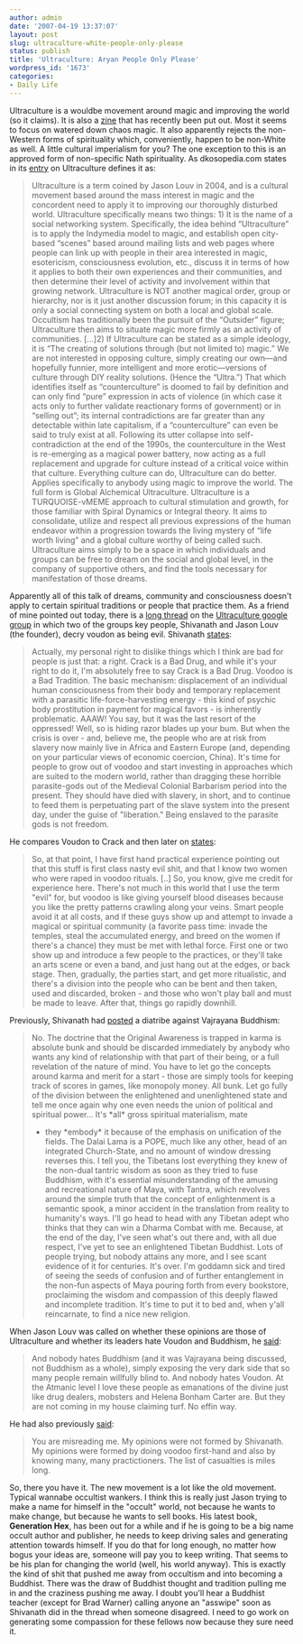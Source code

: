 ```yaml
---
author: admin
date: '2007-04-19 13:37:07'
layout: post
slug: ultraculture-white-people-only-please
status: publish
title: 'Ultraculture: Aryan People Only Please'
wordpress_id: '1673'
categories:
- Daily Life
---
```


Ultraculture is a wouldbe movement around magic and improving the world
(so it claims). It is also a
[zine](http://www.ultraculture.org/index2.htm) that has recently been
put out. Most it seems to focus on watered down chaos magic. It also
apparently rejects the non-Western forms of spirituality which,
conveniently, happen to be non-White as well. A little cultural
imperialism for you? The one exception to this is an approved form of
non-specific Nath spirituality. As dkosopedia.com states in its
[entry](http://www.dkosopedia.com/wiki/Ultraculture) on Ultraculture
defines it as:

> Ultraculture is a term coined by Jason Louv in 2004, and is a cultural
> movement based around the mass interest in magic and the concordent
> need to apply it to improving our thoroughly disturbed world.
> Ultraculture specifically means two things: 1) It is the name of a
> social networking system. Specifically, the idea behind “Ultraculture”
> is to apply the Indymedia model to magic, and establish open
> city-based “scenes” based around mailing lists and web pages where
> people can link up with people in their area interested in magic,
> esotericism, consciousness evolution, etc., discuss it in terms of how
> it applies to both their own experiences and their communities, and
> then determine their level of activity and involvement within that
> growing network. Ultraculture is NOT another magical order, group or
> hierarchy, nor is it just another discussion forum; in this capacity
> it is only a social connecting system on both a local and global
> scale. Occultism has traditionally been the pursuit of the “Outsider”
> figure; Ultraculture then aims to situate magic more firmly as an
> activity of communities. [...]2) If Ultraculture can be stated as a
> simple ideology, it is “The creating of solutions through (but not
> limited to) magic.” We are not interested in opposing culture, simply
> creating our own—and hopefully funnier, more intelligent and more
> erotic—versions of culture through DIY reality solutions. (Hence the
> “Ultra.”) That which identifies itself as “counterculture” is doomed
> to fail by definition and can only find “pure” expression in acts of
> violence (in which case it acts only to further validate reactionary
> forms of government) or in “selling out”; its internal contradictions
> are far greater than any detectable within late capitalism, if a
> “counterculture” can even be said to truly exist at all. Following its
> utter collapse into self-contradiction at the end of the 1990s, the
> counterculture in the West is re-emerging as a magical power battery,
> now acting as a full replacement and upgrade for culture instead of a
> critical voice within that culture. Everything culture can do,
> Ultraculture can do better. Applies specifically to anybody using
> magic to improve the world. The full form is Global Alchemical
> Ultraculture. Ultraculture is a TURQUOISE-vMEME approach to cultural
> stimulation and growth, for those familiar with Spiral Dynamics or
> Integral theory. It aims to consolidate, utilize and respect all
> previous expressions of the human endeavor within a progression
> towards the living mystery of “life worth living” and a global culture
> worthy of being called such. Ultraculture aims simply to be a space in
> which individuals and groups can be free to dream on the social and
> global level, in the company of supportive others, and find the tools
> necessary for manifestation of those dreams.

Apparently all of this talk of dreams, community and consciousness
doesn't apply to certain spiritual traditions or people that practice
them. As a friend of mine pointed out today, there is a [long
thread](http://groups.google.es/group/ultraculture/browse_thread/thread/2b947cf51b628a87/f1100e6cabbdeac4?hl=en&)
on the [Ultraculture google
group](http://groups.google.es/group/ultraculture?hl=en) in which two of
the groups key people, Shivanath and Jason Louv (the founder), decry
voudon as being evil. Shivanath
[states](http://groups.google.es/group/ultraculture/msg/b018e2903cf5dd29?hl=en&):

> Actually, my personal right to dislike things which I think are bad
> for people is just that: a right. Crack is a Bad Drug, and while it's
> your right to do it, I'm absolutely free to say Crack is a Bad Drug.
> Voodoo is a Bad Tradition. The basic mechanism: displacement of an
> individual human consciousness from their body and temporary
> replacement with a parasitic life-force-harvesting energy - this kind
> of psychic body prostitution in payment for magical favors - is
> inherently problematic. AAAW! You say, but it was the last resort of
> the oppressed! Well, so is hiding razor blades up your bum. But when
> the crisis is over - and, believe me, the people who are at risk from
> slavery now mainly live in Africa and Eastern Europe (and, depending
> on your particular views of economic coercion, China). It's time for
> people to grow out of voodoo and start investing in approaches which
> are suited to the modern world, rather than dragging these horrible
> parasite-gods out of the Medieval Colonial Barbarism period into the
> present. They should have died with slavery, in short, and to continue
> to feed them is perpetuating part of the slave system into the present
> day, under the guise of "liberation." Being enslaved to the parasite
> gods is not freedom.

He compares Voudon to Crack and then later on
[states](http://groups.google.es/group/ultraculture/msg/ad1ac536d7736470?hl=en&):

> So, at that point, I have first hand practical experience pointing out
> that this stuff is first class nasty evil shit, and that I know two
> women who were raped in voodoo rituals. [..] So, you know, give me
> credit for experience here. There's not much in this world that I use
> the term "evil" for, but voodoo is like giving yourself blood diseases
> because you like the pretty patterns crawling along your veins. Smart
> people avoid it at all costs, and if these guys show up and attempt to
> invade a magical or spiritual community (a favorite pass time: invade
> the temples, steal the accumulated energy, and breed on the women if
> there's a chance) they must be met with lethal force. First one or two
> show up and introduce a few people to the practices, or they'll take
> an arts scene or even a band, and just hang out at the edges, or back
> stage. Then, gradually, the parties start, and get more ritualistic,
> and there's a division into the people who can be bent and then taken,
> used and discarded, broken - and those who won't play ball and must be
> made to leave. After that, things go rapidly downhill.

Previously, Shivanath had
[posted](http://groups.google.es/group/ultraculture/msg/76744090e7d36a44?hl=en&)
a diatribe against Vajrayana Buddhism:

> No. The doctrine that the Original Awareness is trapped in karma is
> absolute bunk and should be discarded immediately by anybody who wants
> any kind of relationship with that part of their being, or a full
> revelation of the nature of mind. You have to let go the concepts
> around karma and merit for a start - those are simply tools for
> keeping track of scores in games, like monopoly money. All bunk. Let
> go fully of the division between the enlightened and unenlightened
> state and tell me once again why one even needs the union of political
> and spiritual power... It's \*all\* gross spiritual materialism, mate
> - they \*embody\* it because of the emphasis on unification of the
> fields. The Dalai Lama is a POPE, much like any other, head of an
> integrated Church-State, and no amount of window dressing reverses
> this. I tell you, the Tibetans lost everything they knew of the
> non-dual tantric wisdom as soon as they tried to fuse Buddhism, with
> it's essential misunderstanding of the amusing and recreational nature
> of Maya, with Tantra, which revolves around the simple truth that the
> concept of enlightenment is a semantic spook, a minor accident in the
> translation from reality to humanity's ways. I'll go head to head with
> any Tibetan adept who thinks that they can win a Dharma Combat with
> me. Because, at the end of the day, I've seen what's out there and,
> with all due respect, I've yet to see an enlightened Tibetan Buddhist.
> Lots of people trying, but nobody attains any more, and I see scant
> evidence of it for centuries. It's over. I'm goddamn sick and tired of
> seeing the seeds of confusion and of further entanglement in the
> non-fun aspects of Maya pouring forth from every bookstore,
> proclaiming the wisdom and compassion of this deeply flawed and
> incomplete tradition. It's time to put it to bed and, when y'all
> reincarnate, to find a nice new religion.

When Jason Louv was called on whether these opinions are those of
Ultraculture and whether its leaders hate Voudon and Buddhism, he
[said](http://groups.google.es/group/ultraculture/msg/43baaae26dcd9123?hl=en&):

> And nobody hates Buddhism (and it was Vajrayana being discussed, not
> Buddhism as a whole), simply exposing the very dark side that so many
> people remain willfully blind to. And nobody hates Voudon. At the
> Atmanic level I love these people as emanations of the divine just
> like drug dealers, mobsters and Helena Bonham Carter are. But they are
> not coming in my house claiming turf. No effin way.

He had also previously
[said](http://groups.google.es/group/ultraculture/msg/06a2f9c17b2376e8?hl=en&):

> You are misreading me. My opinions were not formed by Shivanath. My
> opinions were formed by doing voodoo first-hand and also by knowing
> many, many practictioners. The list of casualties is miles long.

So, there you have it. The new movement is a lot like the old movement.
Typical wannabe occultist wankers. I think this is really just Jason
trying to make a name for himself in the "occult" world, not because he
wants to make change, but because he wants to sell books. His latest
book, **Generation Hex**, has been out for a while and if he is going to
be a big name occult author and publisher, he needs to keep driving
sales and generating attention towards himself. If you do that for long
enough, no matter how bogus your ideas are, someone will pay you to keep
writing. That seems to be his plan for changing the world (well, his
world anyway). This is exactly the kind of shit that pushed me away from
occultism and into becoming a Buddhist. There was the draw of Buddhist
thought and tradition pulling me in and the craziness pushing me away. I
doubt you'll hear a Buddhist teacher (except for Brad Warner) calling
anyone an "asswipe" soon as Shivanath did in the thread when someone
disagreed. I need to go work on generating some compassion for these
fellows now because they sure need it.
